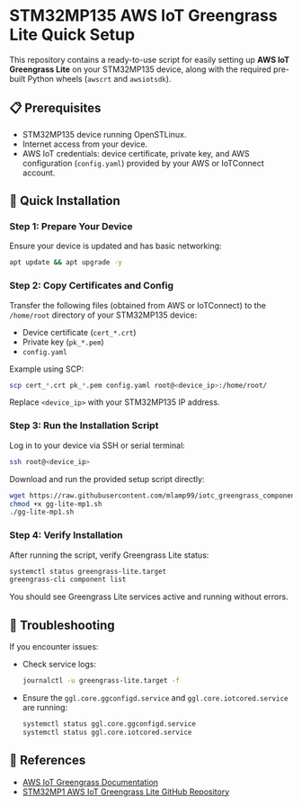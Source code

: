# STM32MP135 AWS IoT Greengrass Lite Quick Setup

This repository contains a ready-to-use script for easily setting up **AWS IoT Greengrass Lite** on your STM32MP135 device, along with the required pre-built Python wheels (`awscrt` and `awsiotsdk`).

## 📋 Prerequisites

- STM32MP135 device running OpenSTLinux.
- Internet access from your device.
- AWS IoT credentials: device certificate, private key, and AWS configuration (`config.yaml`) provided by your AWS or IoTConnect account.

## 🚀 Quick Installation

### Step 1: Prepare Your Device

Ensure your device is updated and has basic networking:

```bash
apt update && apt upgrade -y
```

### Step 2: Copy Certificates and Config

Transfer the following files (obtained from AWS or IoTConnect) to the `/home/root` directory of your STM32MP135 device:

- Device certificate (`cert_*.crt`)
- Private key (`pk_*.pem`)
- `config.yaml`

Example using SCP:

```bash
scp cert_*.crt pk_*.pem config.yaml root@<device_ip>:/home/root/
```

Replace `<device_ip>` with your STM32MP135 IP address.

### Step 3: Run the Installation Script

Log in to your device via SSH or serial terminal:

```bash
ssh root@<device_ip>
```

Download and run the provided setup script directly:

```bash
wget https://raw.githubusercontent.com/mlamp99/iotc_greengrass_component/main/stmp135/gg-lite-mp1.sh
chmod +x gg-lite-mp1.sh
./gg-lite-mp1.sh
```

### Step 4: Verify Installation

After running the script, verify Greengrass Lite status:

```bash
systemctl status greengrass-lite.target
greengrass-cli component list
```

You should see Greengrass Lite services active and running without errors.

## 🔧 Troubleshooting

If you encounter issues:

- Check service logs:
  ```bash
  journalctl -u greengrass-lite.target -f
  ```

- Ensure the `ggl.core.ggconfigd.service` and `ggl.core.iotcored.service` are running:
  ```bash
  systemctl status ggl.core.ggconfigd.service
  systemctl status ggl.core.iotcored.service
  ```

## 📖 References

- [AWS IoT Greengrass Documentation](https://docs.aws.amazon.com/greengrass/v2/developerguide/)
- [STM32MP1 AWS IoT Greengrass Lite GitHub Repository](https://github.com/stm32-hotspot/STM32MP1_AWS-IoT-Greengrass-nucleus-lite)
